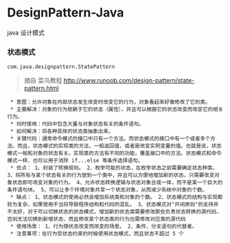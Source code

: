 # DesignPattern-Java
java 设计模式


### 状态模式

`com.java.designpattern.StatePattern`

 > 摘自 菜鸟教程 http://www.runoob.com/design-pattern/state-pattern.html
    
     * 意图：允许对象在内部状态发生改变时改变它的行为，对象看起来好像修改了它的类。
     * 主要解决：对象的行为依赖于它的状态（属性），并且可以根据它的状态改变而改变它的相关行为。
     * 何时使用：代码中包含大量与对象状态有关的条件语句。
     * 如何解决：将各种具体的状态类抽象出来。
     * 关键代码：通常命令模式的接口中只有一个方法。而状态模式的接口中有一个或者多个方法。而且，状态模式的实现类的方法，一般返回值，或者是改变实例变量的值。也就是说，状态模式一般和对象的状态有关。实现类的方法有不同的功能，覆盖接口中的方法。状态模式和命令模式一样，也可以用于消除 if...else 等条件选择语句。
     * 优点： 1、封装了转换规则。 2、枚举可能的状态，在枚举状态之前需要确定状态种类。 3、将所有与某个状态有关的行为放到一个类中，并且可以方便地增加新的状态，只需要改变对象状态即可改变对象的行为。 4、允许状态转换逻辑与状态对象合成一体，而不是某一个巨大的条件语句块。 5、可以让多个环境对象共享一个状态对象，从而减少系统中对象的个数。
     * 缺点： 1、状态模式的使用必然会增加系统类和对象的个数。 2、状态模式的结构与实现都较为复杂，如果使用不当将导致程序结构和代码的混乱。 3、状态模式对"开闭原则"的支持并不太好，对于可以切换状态的状态模式，增加新的状态类需要修改那些负责状态转换的源代码，否则无法切换到新增状态，而且修改某个状态类的行为也需修改对应类的源代码
     * 使用场景： 1、行为随状态改变而改变的场景。 2、条件、分支语句的代替者。
     * 注意事项：在行为受状态约束的时候使用状态模式，而且状态不超过 5 个
     